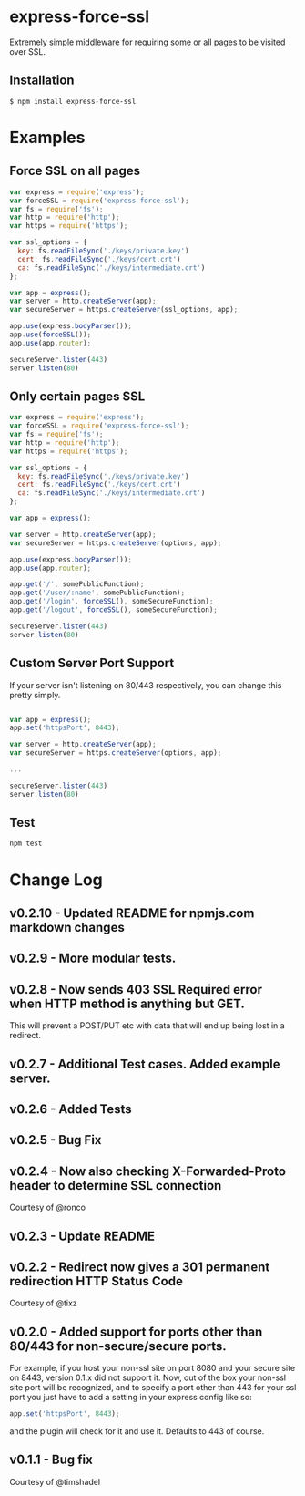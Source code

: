 express-force-ssl
=================
Extremely simple middleware for requiring some or all pages
to be visited over SSL.


Installation
------------
````
$ npm install express-force-ssl
````


Examples
========
Force SSL on all pages
----------------------
```javascript
var express = require('express');
var forceSSL = require('express-force-ssl');
var fs = require('fs');
var http = require('http');
var https = require('https');

var ssl_options = {
  key: fs.readFileSync('./keys/private.key')
  cert: fs.readFileSync('./keys/cert.crt')
  ca: fs.readFileSync('./keys/intermediate.crt')
};

var app = express();
var server = http.createServer(app);
var secureServer = https.createServer(ssl_options, app);

app.use(express.bodyParser());
app.use(forceSSL());
app.use(app.router);

secureServer.listen(443)
server.listen(80)

```

Only certain pages SSL
----------------------
```javascript
var express = require('express');
var forceSSL = require('express-force-ssl');
var fs = require('fs');
var http = require('http');
var https = require('https');

var ssl_options = {
  key: fs.readFileSync('./keys/private.key')
  cert: fs.readFileSync('./keys/cert.crt')
  ca: fs.readFileSync('./keys/intermediate.crt')
};

var app = express();

var server = http.createServer(app);
var secureServer = https.createServer(options, app);

app.use(express.bodyParser());
app.use(app.router);

app.get('/', somePublicFunction);
app.get('/user/:name', somePublicFunction);
app.get('/login', forceSSL(), someSecureFunction);
app.get('/logout', forceSSL(), someSecureFunction);

secureServer.listen(443)
server.listen(80)
```

Custom Server Port Support
--------------------------
If your server isn't listening on 80/443 respectively, you can change this pretty simply.

```javascript

var app = express();
app.set('httpsPort', 8443);

var server = http.createServer(app);
var secureServer = https.createServer(options, app);

...

secureServer.listen(443)
server.listen(80)

```

Test
----
```
npm test
```

Change Log
==========
v0.2.10 - Updated README for npmjs.com markdown changes
-------

v0.2.9 - More modular tests.
------

v0.2.8 - Now sends 403 SSL Required error when HTTP method is anything but GET.
------
This will prevent a POST/PUT etc with data that will end up being lost in a redirect.

v0.2.7 - Additional Test cases. Added example server.
------

v0.2.6 - Added Tests
------

v0.2.5 - Bug Fix
------

v0.2.4 - Now also checking X-Forwarded-Proto header to determine SSL connection
------
Courtesy of @ronco

v0.2.3 - Update README
------

v0.2.2 - Redirect now gives a 301 permanent redirection HTTP Status Code
------
Courtesy of @tixz

v0.2.0 - Added support for ports other than 80/443 for non-secure/secure ports.
------
For example, if you host your non-ssl site on port 8080 and your secure site on 8443, version 0.1.x did not support it.
Now, out of the box your non-ssl site port will be recognized, and to specify a port other than 443 for your ssl port
you just have to add a setting in your express config like so:

````javascript
app.set('httpsPort', 8443);
````
and the plugin will check for it and use it. Defaults to 443 of course.

v0.1.1 - Bug fix
------
Courtesy of @timshadel
